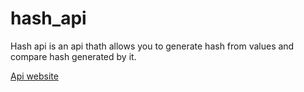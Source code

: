 # hash_api
Hash api is an api thath allows you to generate hash from values and compare hash generated by it.

[Api website](https://flaskhashapi.herokuapp.com/)
